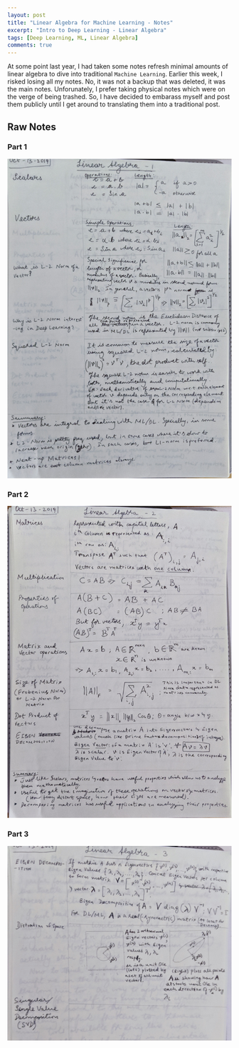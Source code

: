 ```yaml
---
layout: post
title: "Linear Algebra for Machine Learning - Notes"
excerpt: "Intro to Deep Learning - Linear Algebra"
tags: [Deep Learning, ML, Linear Algebra]
comments: true
---
```

At some point last year, I had taken some notes refresh minimal amounts of
linear algebra to dive into traditional ``Machine Learning``. Earlier this week,
I risked losing all my notes. No, it was not a backup that was deleted, it was
the main notes. Unforunately, I prefer taking physical notes which were on the
verge of being trashed. So, I have decided to embarass myself and post them
publicly until I get around to translating them into a traditional post.

## Raw Notes
### Part 1
![](/images/LinAlg1.jpg)

### Part 2
![](/images/LinAlg2.jpg)

### Part 3
![](/images/LinAlg3.jpg)
